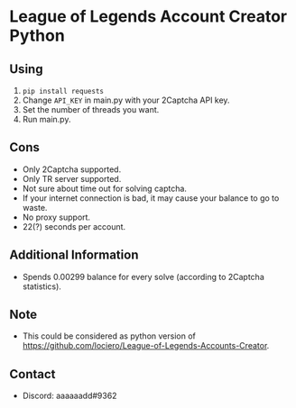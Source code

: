 # League of Legends Account Creator Python

## Using
1. `pip install requests`
2. Change `API_KEY` in main.py with your 2Captcha API key.
3. Set the number of threads you want.
4. Run main.py.

## Cons
- Only 2Captcha supported.
- Only TR server supported.
- Not sure about time out for solving captcha.
- If your internet connection is bad, it may cause your balance to go to waste.
- No proxy support.
- 22(?) seconds per account.

## Additional Information
- Spends 0.00299 balance for every solve (according to 2Captcha statistics).

## Note
- This could be considered as python version of https://github.com/lociero/League-of-Legends-Accounts-Creator.

## Contact
- Discord: aaaaaadd#9362

